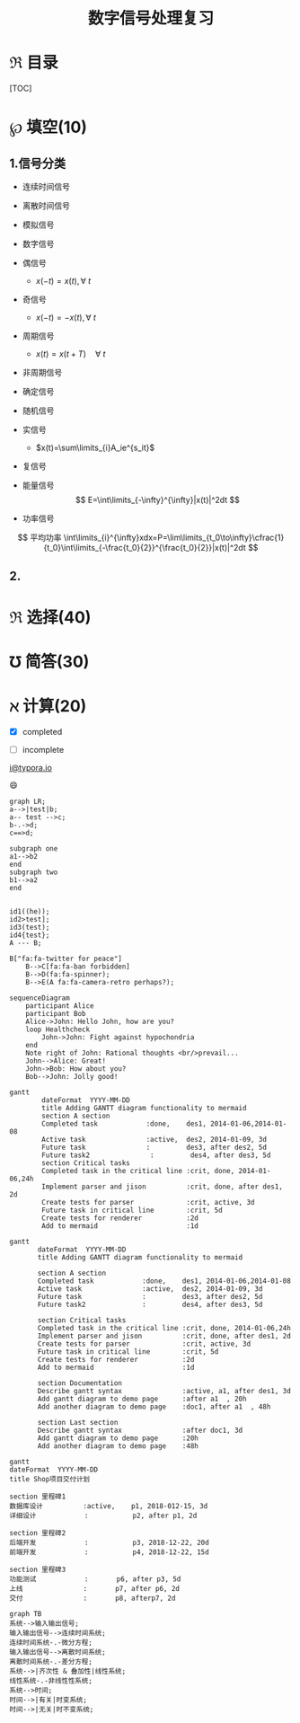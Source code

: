 <h1 align="center">数字信号处理复习</h1>

# $\Re$ 目录

[TOC]

# $\wp$ 填空(10)

## 1.信号分类

- 连续时间信号

- 离散时间信号

- 模拟信号

- 数字信号

- 偶信号

  - $x(-t)=x(t),\forall\  t$

- 奇信号

  - $x(-t)=-x(t),\forall\  t$

- 周期信号

  - $x(t)=x(t+T)\quad\forall\ t$

- 非周期信号

- 确定信号

- 随机信号

- 实信号

  - $x(t)=\sum\limits_{i}A_ie^{s_it}$

- 复信号

- 能量信号
  $$
  E=\int\limits_{-\infty}^{\infty}|x(t)|^2dt
  $$

- 功率信号


$$
平均功率 \int\limits_{i}^{\infty}xdx=P=\lim\limits_{t_0\to\infty}\cfrac{1}{t_0}\int\limits_{-\frac{t_0}{2}}^{\frac{t_0}{2}}|x(t)|^2dt
$$


## 2.

# $\Re$ 选择(40)

# $\mho$ 简答(30)

# $\aleph$ 计算(20)



- [x] completed
- [ ] incomplete



<i@typora.io>

:smile:

```mermaid
graph LR;
a-->|test|b;
a-- test -->c;
b-.->d;
c==>d;

subgraph one
a1-->b2
end
subgraph two
b1-->a2
end


id1((he));
id2>test];
id3(test);
id4{test};
A --- B;

B["fa:fa-twitter for peace"]
    B-->C[fa:fa-ban forbidden]
    B-->D(fa:fa-spinner);
    B-->E(A fa:fa-camera-retro perhaps?);
```



```mermaid
sequenceDiagram
    participant Alice
    participant Bob
    Alice->John: Hello John, how are you?
    loop Healthcheck
        John->John: Fight against hypochondria
    end
    Note right of John: Rational thoughts <br/>prevail...
    John-->Alice: Great!
    John->Bob: How about you?
    Bob-->John: Jolly good!
```





```mermaid
gantt
        dateFormat  YYYY-MM-DD
        title Adding GANTT diagram functionality to mermaid
        section A section
        Completed task            :done,    des1, 2014-01-06,2014-01-08
        Active task               :active,  des2, 2014-01-09, 3d
        Future task               :         des3, after des2, 5d
        Future task2               :         des4, after des3, 5d
        section Critical tasks
        Completed task in the critical line :crit, done, 2014-01-06,24h
        Implement parser and jison          :crit, done, after des1, 2d
        Create tests for parser             :crit, active, 3d
        Future task in critical line        :crit, 5d
        Create tests for renderer           :2d
        Add to mermaid                      :1d
```



```mermaid
gantt
       dateFormat  YYYY-MM-DD
       title Adding GANTT diagram functionality to mermaid

       section A section
       Completed task            :done,    des1, 2014-01-06,2014-01-08
       Active task               :active,  des2, 2014-01-09, 3d
       Future task               :         des3, after des2, 5d
       Future task2              :         des4, after des3, 5d

       section Critical tasks
       Completed task in the critical line :crit, done, 2014-01-06,24h
       Implement parser and jison          :crit, done, after des1, 2d
       Create tests for parser             :crit, active, 3d
       Future task in critical line        :crit, 5d
       Create tests for renderer           :2d
       Add to mermaid                      :1d

       section Documentation
       Describe gantt syntax               :active, a1, after des1, 3d
       Add gantt diagram to demo page      :after a1  , 20h
       Add another diagram to demo page    :doc1, after a1  , 48h

       section Last section
       Describe gantt syntax               :after doc1, 3d
       Add gantt diagram to demo page      :20h
       Add another diagram to demo page    :48h
```





```mermaid
gantt
dateFormat  YYYY-MM-DD
title Shop项目交付计划

section 里程碑1 
数据库设计          :active,    p1, 2018-012-15, 3d
详细设计            :           p2, after p1, 2d

section 里程碑2
后端开发            :           p3, 2018-12-22, 20d
前端开发            :           p4, 2018-12-22, 15d

section 里程碑3
功能测试            :       p6, after p3, 5d
上线               :       p7, after p6, 2d
交付               :       p8, afterp7, 2d
```



```mermaid
graph TB
系统-->输入输出信号;
输入输出信号-->连续时间系统;
连续时间系统-.-微分方程;
输入输出信号-->离散时间系统;
离散时间系统-.-差分方程;
系统-->|齐次性 & 叠加性|线性系统;
线性系统-.-非线性性系统;
系统-->时间;
时间-->|有关|时变系统;
时间-->|无关|时不变系统;
```

